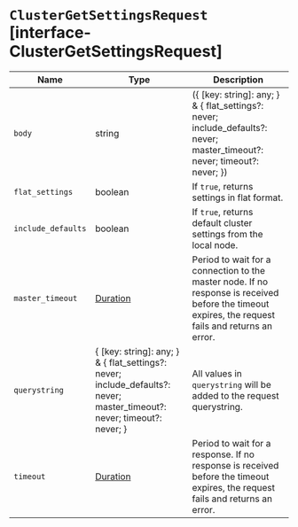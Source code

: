 # `ClusterGetSettingsRequest` [interface-ClusterGetSettingsRequest]

| Name | Type | Description |
| - | - | - |
| `body` | string | ({ [key: string]: any; } & { flat_settings?: never; include_defaults?: never; master_timeout?: never; timeout?: never; }) | All values in `body` will be added to the request body. |
| `flat_settings` | boolean | If `true`, returns settings in flat format. |
| `include_defaults` | boolean | If `true`, returns default cluster settings from the local node. |
| `master_timeout` | [Duration](./Duration.md) | Period to wait for a connection to the master node. If no response is received before the timeout expires, the request fails and returns an error. |
| `querystring` | { [key: string]: any; } & { flat_settings?: never; include_defaults?: never; master_timeout?: never; timeout?: never; } | All values in `querystring` will be added to the request querystring. |
| `timeout` | [Duration](./Duration.md) | Period to wait for a response. If no response is received before the timeout expires, the request fails and returns an error. |
